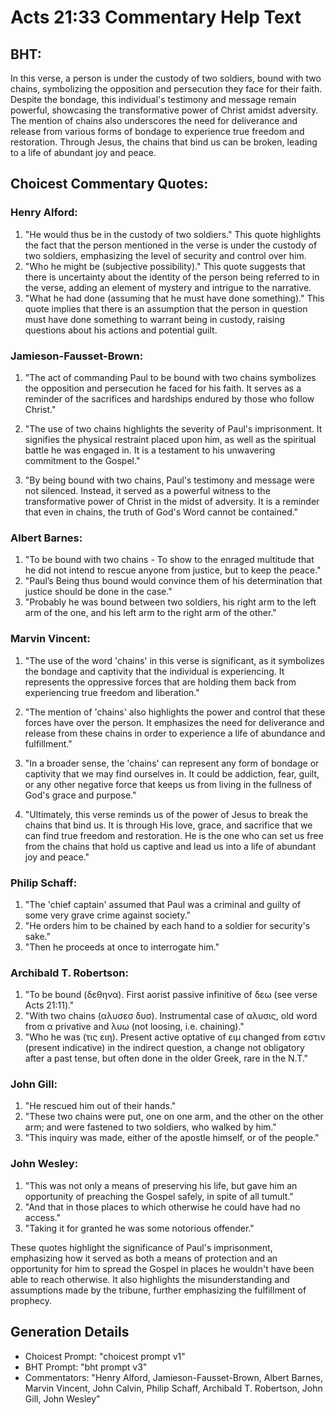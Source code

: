 # Acts 21:33 Commentary Help Text

## BHT:
In this verse, a person is under the custody of two soldiers, bound with two chains, symbolizing the opposition and persecution they face for their faith. Despite the bondage, this individual's testimony and message remain powerful, showcasing the transformative power of Christ amidst adversity. The mention of chains also underscores the need for deliverance and release from various forms of bondage to experience true freedom and restoration. Through Jesus, the chains that bind us can be broken, leading to a life of abundant joy and peace.

## Choicest Commentary Quotes:
### Henry Alford:
1. "He would thus be in the custody of two soldiers." This quote highlights the fact that the person mentioned in the verse is under the custody of two soldiers, emphasizing the level of security and control over him.
2. "Who he might be (subjective possibility)." This quote suggests that there is uncertainty about the identity of the person being referred to in the verse, adding an element of mystery and intrigue to the narrative.
3. "What he had done (assuming that he must have done something)." This quote implies that there is an assumption that the person in question must have done something to warrant being in custody, raising questions about his actions and potential guilt.

### Jamieson-Fausset-Brown:
1. "The act of commanding Paul to be bound with two chains symbolizes the opposition and persecution he faced for his faith. It serves as a reminder of the sacrifices and hardships endured by those who follow Christ."

2. "The use of two chains highlights the severity of Paul's imprisonment. It signifies the physical restraint placed upon him, as well as the spiritual battle he was engaged in. It is a testament to his unwavering commitment to the Gospel."

3. "By being bound with two chains, Paul's testimony and message were not silenced. Instead, it served as a powerful witness to the transformative power of Christ in the midst of adversity. It is a reminder that even in chains, the truth of God's Word cannot be contained."

### Albert Barnes:
1. "To be bound with two chains - To show to the enraged multitude that he did not intend to rescue anyone from justice, but to keep the peace."
2. "Paul’s Being thus bound would convince them of his determination that justice should be done in the case."
3. "Probably he was bound between two soldiers, his right arm to the left arm of the one, and his left arm to the right arm of the other."

### Marvin Vincent:
1. "The use of the word 'chains' in this verse is significant, as it symbolizes the bondage and captivity that the individual is experiencing. It represents the oppressive forces that are holding them back from experiencing true freedom and liberation."

2. "The mention of 'chains' also highlights the power and control that these forces have over the person. It emphasizes the need for deliverance and release from these chains in order to experience a life of abundance and fulfillment."

3. "In a broader sense, the 'chains' can represent any form of bondage or captivity that we may find ourselves in. It could be addiction, fear, guilt, or any other negative force that keeps us from living in the fullness of God's grace and purpose."

4. "Ultimately, this verse reminds us of the power of Jesus to break the chains that bind us. It is through His love, grace, and sacrifice that we can find true freedom and restoration. He is the one who can set us free from the chains that hold us captive and lead us into a life of abundant joy and peace."

### Philip Schaff:
1. "The 'chief captain' assumed that Paul was a criminal and guilty of some very grave crime against society."
2. "He orders him to be chained by each hand to a soldier for security's sake."
3. "Then he proceeds at once to interrogate him."

### Archibald T. Robertson:
1. "To be bound (δεθηνα). First aorist passive infinitive of δεω (see verse Acts 21:11)." 
2. "With two chains (αλυσεσ δυσ). Instrumental case of αλυσις, old word from α privative and λυω (not loosing, i.e. chaining)." 
3. "Who he was (τις ειη). Present active optative of ειμ changed from εστιν (present indicative) in the indirect question, a change not obligatory after a past tense, but often done in the older Greek, rare in the N.T."

### John Gill:
1. "He rescued him out of their hands." 
2. "These two chains were put, one on one arm, and the other on the other arm; and were fastened to two soldiers, who walked by him."
3. "This inquiry was made, either of the apostle himself, or of the people."

### John Wesley:
1. "This was not only a means of preserving his life, but gave him an opportunity of preaching the Gospel safely, in spite of all tumult."
2. "And that in those places to which otherwise he could have had no access."
3. "Taking it for granted he was some notorious offender."

These quotes highlight the significance of Paul's imprisonment, emphasizing how it served as both a means of protection and an opportunity for him to spread the Gospel in places he wouldn't have been able to reach otherwise. It also highlights the misunderstanding and assumptions made by the tribune, further emphasizing the fulfillment of prophecy.


## Generation Details
- Choicest Prompt: "choicest prompt v1"
- BHT Prompt: "bht prompt v3"
- Commentators: "Henry Alford, Jamieson-Fausset-Brown, Albert Barnes, Marvin Vincent, John Calvin, Philip Schaff, Archibald T. Robertson, John Gill, John Wesley"
